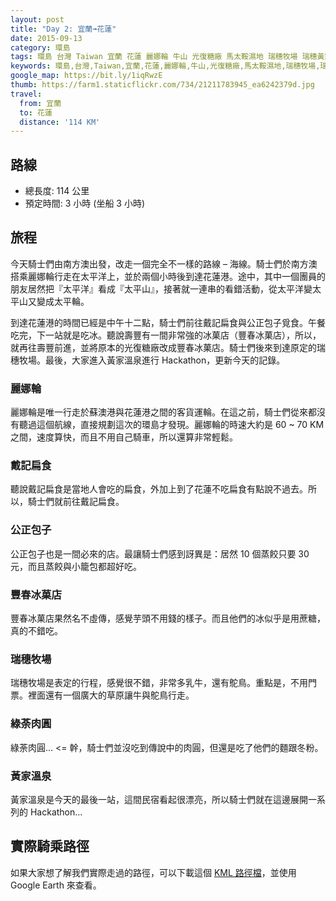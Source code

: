 ```yaml
---
layout: post
title: "Day 2: 宜蘭➟花蓮"
date: 2015-09-13
category: 環島
tags: 環島 台灣 Taiwan 宜蘭 花蓮 麗娜輪 牛山 光復糖廠 馬太鞍濕地 瑞穗牧場 瑞穗黃家溫泉山莊
keywords: 環島,台灣,Taiwan,宜蘭,花蓮,麗娜輪,牛山,光復糖廠,馬太鞍濕地,瑞穗牧場,瑞穗黃家溫泉山莊
google_map: https://bit.ly/1iqRwzE
thumb: https://farm1.staticflickr.com/734/21211783945_ea6242379d.jpg
travel:
  from: 宜蘭
  to: 花蓮
  distance: '114 KM'
---
```


## 路線

- 總長度: 114 公里
- 預定時間: 3 小時 (坐船 3 小時)

## 旅程

今天騎士們由南方澳出發，改走一個完全不一樣的路線 – 海線。騎士們於南方澳搭乘麗娜輪行走在太平洋上，並於兩個小時後到達花蓮港。途中，其中一個團員的朋友居然把『太平洋』看成『太平山』，接著就一連串的看錯活動，從太平洋變太平山又變成太平輪。

到達花蓮港的時間已經是中午十二點，騎士們前往戴記扁食與公正包子覓食。午餐吃完，下一站就是吃冰。聽說壽豐有一間非常強的冰菓店（豐春冰菓店），所以，就再往壽豐前進，並將原本的光復糖廠改成豐春冰菓店。騎士們後來到達原定的瑞穗牧場。最後，大家進入黃家溫泉進行 Hackathon，更新今天的記錄。

### 麗娜輪

麗娜輪是唯一行走於蘇澳港與花蓮港之間的客貨運輪。在這之前，騎士們從來都沒有聽過這個航線，直接規劃這次的環島才發現。麗娜輪的時速大約是 60 ~ 70 KM 之間，速度算快，而且不用自己騎車，所以還算非常輕鬆。


### 戴記扁食

聽說戴記扁食是當地人會吃的扁食，外加上到了花蓮不吃扁食有點說不過去。所以，騎士們就前往戴記扁食。

### 公正包子

公正包子也是一間必來的店。最讓騎士們感到訝異是：居然 10 個蒸餃只要 30 元，而且蒸餃與小籠包都超好吃。

### 豐春冰菓店

豐春冰菓店果然名不虛傳，感覺芋頭不用錢的樣子。而且他們的冰似乎是用蔗糖，真的不錯吃。

### 瑞穗牧場

瑞穗牧場是表定的行程，感覺很不錯，非常多乳牛，還有鴕鳥。重點是，不用門票。裡面還有一個廣大的草原讓牛與鴕鳥行走。

### 綠荼肉圓

綠荼肉圓... <= 幹，騎士們並沒吃到傳說中的肉圓，但還是吃了他們的麵跟冬粉。

### 黃家溫泉

黃家溫泉是今天的最後一站，這間民宿看起很漂亮，所以騎士們就在這邊展開一系列的 Hackathon...

## 實際騎乘路徑

如果大家想了解我們實際走過的路徑，可以下載這個 <a href="http://bit.ly/1K5PAn7" alt="KML 路徑檔" target="_blank">KML 路徑檔</a>，並使用 Google Earth 來查看。

